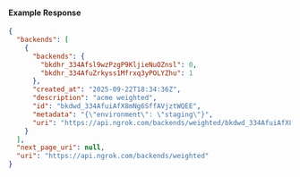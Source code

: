 <!-- Code generated for API Clients. DO NOT EDIT. -->

#### Example Response

```json
{
  "backends": [
    {
      "backends": {
        "bkdhr_334Afsl9wzPzgP9KljieNuOZnsl": 0,
        "bkdhr_334AfuZrkyss1Mfrxq3yPOLYZhu": 1
      },
      "created_at": "2025-09-22T18:34:36Z",
      "description": "acme weighted",
      "id": "bkdwd_334AfuiAfX8mNg6SffAVjztWQEE",
      "metadata": "{\"environment\": \"staging\"}",
      "uri": "https://api.ngrok.com/backends/weighted/bkdwd_334AfuiAfX8mNg6SffAVjztWQEE"
    }
  ],
  "next_page_uri": null,
  "uri": "https://api.ngrok.com/backends/weighted"
}
```
